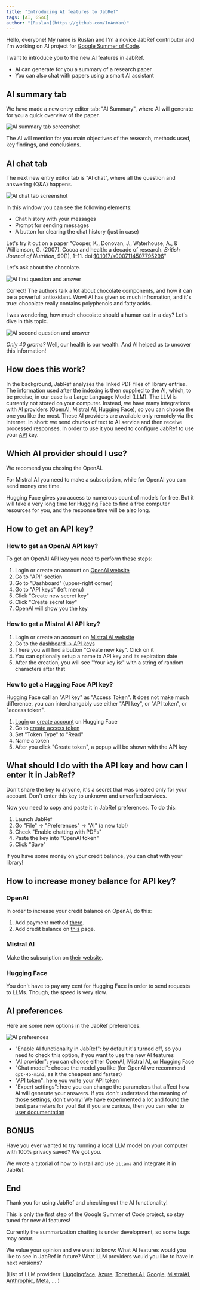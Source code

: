 ```yaml
---
title: "Introducing AI features to JabRef"
tags: [AI, GSoC]
author: "[Ruslan](https://github.com/InAnYan)"
---
```


Hello, everyone! My name is Ruslan and I'm a novice JabRef contributor and I'm working on AI project for [Google Summer of Code](https://summerofcode.withgoogle.com/).

I want to introduce you to the new AI features in JabRef.

- AI can generate for you a summary of a research paper
- You can also chat with papers using a smart AI assistant

## AI summary tab

We have made a new entry editor tab: "AI Summary", where AI will generate for you a quick overview of the paper.

![AI summary tab screenshot](../img/AiSummary.png)

The AI will mention for you main objectives of the research, methods used, key findings, and conclusions.

## AI chat tab

The next new entry editor tab is "AI chat", where all the question and answering (Q&A) happens.

![AI chat tab screenshot](../img/AiChat.png)

In this window you can see the following elements:

- Chat history with your messages
- Prompt for sending messages
- A button for clearing the chat history (just in case)

Let's try it out on a paper "Cooper, K., Donovan, J., Waterhouse, A., & Williamson, G. (2007). Cocoa and health: a decade of research. *British Journal of Nutrition*, 99(1), 1–11. doi:[10.1017/s0007114507795296](https://doi.org/10.1017/s0007114507795296)"

Let's ask about the chocolate.

![AI first question and answer](../img/AiQuestion1.png)

Correct! The authors talk a lot about chocolate components, and how it can be a powerfull antioxidant.
Wow! AI has given so much infromation, and it's true: chocolate really contains polyphenols and fatty acids.

I was wondering, how much chocolate should a human eat in a day? Let's dive in this topic.

![AI second question and answer](../img/AiQuestion2.png)

*Only 40 grams?* Well, our health is our wealth. And AI helped us to uncover this information!

## How does this work?

In the background, JabRef analyses the linked PDF files of library entries. The information used after the indexing is then supplied to the AI, which, to be precise, in our case is a Large Language Model (LLM). The LLM is currently not stored on your computer. Instead, we have many integrations with AI providers (OpenAI, Mistral AI, Hugging Face), so you can choose the one you like the most. These AI providers are available only remotely via the internet. In short: we send chunks of text to AI service and then receive processed responses. In order to use it you need to configure JabRef to use your [API](https://en.wikipedia.org/wiki/API) key.

## Which AI provider should I use?

We recomend you chosing the OpenAI.

For Mistral AI you need to make a subscription, while for OpenAI you can send money one time.

Hugging Face gives you access to numerous count of models for free. But it will take a very long time for Hugging Face to find a free computer resources for you, and the response time will be also long.

## How to get an API key?

### How to get an OpenAI API key?

To get an OpenAI API key you need to perform these steps:

1. Login or create an account on [OpenAI website](https://platform.openai.com/login?launch)
2. Go to "API" section
3. Go to "Dashboard" (upper-right corner)
4. Go to "API keys" (left menu)
5. Click "Create new secret key"
6. Click "Create secret key"
7. OpenAI will show you the key

### How to get a Mistral AI API key?

1. Login or create an account on [Mistral AI website](https://auth.mistral.ai/ui/login)
2. Go to the [dashboard -> API keys](https://console.mistral.ai/api-keys/)
3. There you will find a button "Create new key". Click on it
4. You can optionally setup a name to API key and its expiration date
5. After the creation, you will see "Your key is:" with a string of random characters after that

### How to get a Hugging Face API key?

Hugging Face call an "API key" as "Access Token". It does not make much difference, you can interchangably use either "API key", or "API token", or "access token".

1. [Login](https://huggingface.co/login) or [create account](https://huggingface.co/join) on Hugging Face
2. Go to [create access token](https://huggingface.co/settings/tokens/new?)
3. Set "Token Type" to "Read"
4. Name a token
5. After you click "Create token", a popup will be shown with the API key

## What should I do with the API key and how can I enter it in JabRef?

Don't share the key to anyone, it's a secret that was created only for your account. Don't enter this key to unknown and unverfied services.

Now you need to copy and paste it in JabRef preferences. To do this:

1. Launch JabRef
2. Go "File" -> "Preferences" -> "AI" (a new tab!)
3. Check "Enable chatting with PDFs"
3. Paste the key into "OpenAI token"
9. Click "Save"

If you have some money on your credit balance, you can chat with your library!

## How to increase money balance for API key?

### OpenAI

In order to increase your credit balance on OpenAI, do this:

1. Add payment method [there](https://platform.openai.com/settings/organization/billing/payment-methods).
2. Add credit balance on [this](https://platform.openai.com/settings/organization/billing/overview) page.

### Mistral AI

Make the subscription on [their website](https://console.mistral.ai/billing/subscribe/).

### Hugging Face

You don't have to pay any cent for Hugging Face in order to send requests to LLMs. Though, the speed is very slow.

## AI preferences

Here are some new options in the JabRef preferences.

![AI preferences](../img/AiPreferences.png)

- "Enable AI functionality in JabRef": by default it's turned off, so you need to check this option, if you want to use the new AI features
- "AI provider": you can choose either OpenAI, Mistral AI, or Hugging Face
- "Chat model": choose the model you like (for OpenAI we recommend `gpt-4o-mini`, as it the cheapest and fastest)
- "API token": here you write your API token
- "Expert settings": here you can change the parameters that affect how AI will generate your answers. If you don't understand the meaning of those settings, don't worry! We have experimented a lot and found the best parameters for you! But if you are curious, then you can refer to [user documentation]()

## BONUS

Have you ever wanted to try running a local LLM model on your computer with 100% privacy saved? We got you.

We wrote a tutorial of how to install and use `ollama` and integrate it in JabRef.

## End

Thank you for using JabRef and checking out the AI functionality!

This is only the first step of the Google Summer of Code project, so stay tuned for new AI features!

Currently the summarization chatting is under development, so some bugs may occur.

We value your opinion and we want to know: What AI features would you like to see in JabRef in future? What LLM providers would you like to have in next versions?

(List of LLM providers: [Huggingface](https://huggingface.co/pricing#endpoints), [Azure](https://azure.microsoft.com/en-us/products/#ai-machine-learning), [Together.AI](https://www.together.ai/), [Google](https://ai.google/discover/our-models/), [MistralAI](https://mistral.ai/), [Anthrophic](https://www.anthropic.com/), [Meta](https://llama.meta.com/), ... )
